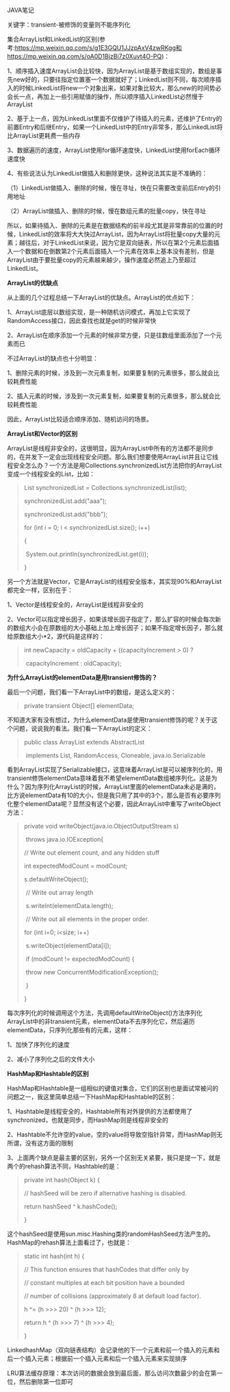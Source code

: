 JAVA笔记

关键字：transient-被修饰的变量则不能序列化

集合ArrayList<E>和LinkedList<E>的区别(参考:https://mp.weixin.qq.com/s/g1E3GQU1JJzpAxV4zwRKgg和https://mp.weixin.qq.com/s/oA0D1BjzBi7z0Xuvt4O-PQ)：

1、顺序插入速度ArrayList会比较快，因为ArrayList是基于数组实现的，数组是事先new好的，只要往指定位置塞一个数据就好了；LinkedList则不同，每次顺序插入的时候LinkedList将new一个对象出来，如果对象比较大，那么new的时间势必会长一点，再加上一些引用赋值的操作，所以顺序插入LinkedList必然慢于ArrayList



2、基于上一点，因为LinkedList里面不仅维护了待插入的元素，还维护了Entry的前置Entry和后继Entry，如果一个LinkedList中的Entry非常多，那么LinkedList将比ArrayList更耗费一些内存



3、数据遍历的速度，ArrayList<E>使用for循环速度快，LinkedList<E>使用forEach循环速度快



4、有些说法认为LinkedList做插入和删除更快，这种说法其实是不准确的：



（1）LinkedList做插入、删除的时候，慢在寻址，快在只需要改变前后Entry的引用地址



（2）ArrayList做插入、删除的时候，慢在数组元素的批量copy，快在寻址



所以，如果待插入、删除的元素是在数据结构的前半段尤其是非常靠前的位置的时候，LinkedList的效率将大大快过ArrayList，因为ArrayList将批量copy大量的元素；越往后，对于LinkedList来说，因为它是双向链表，所以在第2个元素后面插入一个数据和在倒数第2个元素后面插入一个元素在效率上基本没有差别，但是ArrayList由于要批量copy的元素越来越少，操作速度必然追上乃至超过LinkedList。



**ArrayList的优缺点**



从上面的几个过程总结一下ArrayList的优缺点。ArrayList的优点如下：



1、ArrayList底层以数组实现，是一种随机访问模式，再加上它实现了RandomAccess接口，因此查找也就是get的时候非常快



2、ArrayList在顺序添加一个元素的时候非常方便，只是往数组里面添加了一个元素而已



不过ArrayList的缺点也十分明显：



1、删除元素的时候，涉及到一次元素复制，如果要复制的元素很多，那么就会比较耗费性能



2、插入元素的时候，涉及到一次元素复制，如果要复制的元素很多，那么就会比较耗费性能



因此，ArrayList比较适合顺序添加、随机访问的场景。



**ArrayList和Vector的区别**



ArrayList是线程非安全的，这很明显，因为ArrayList中所有的方法都不是同步的，在并发下一定会出现线程安全问题。那么我们想要使用ArrayList并且让它线程安全怎么办？一个方法是用Collections.synchronizedList方法把你的ArrayList变成一个线程安全的List，比如：



> List<String> synchronizedList = Collections.synchronizedList(list);
>
> synchronizedList.add("aaa");
>
> synchronizedList.add("bbb");
>
> for (int i = 0; i < synchronizedList.size(); i++)
>
> {
>
> ​    System.out.println(synchronizedList.get(i));
>
> }



另一个方法就是Vector，它是ArrayList的线程安全版本，其实现90%和ArrayList都完全一样，区别在于：



1、Vector是线程安全的，ArrayList是线程非安全的



2、Vector可以指定增长因子，如果该增长因子指定了，那么扩容的时候会每次新的数组大小会在原数组的大小基础上加上增长因子；如果不指定增长因子，那么就给原数组大小*2，源代码是这样的：



> int newCapacity = oldCapacity + ((capacityIncrement > 0) ?
>
> ​                                 capacityIncrement : oldCapacity);



**为什么ArrayList的elementData是用transient修饰的？**



最后一个问题，我们看一下ArrayList中的数组，是这么定义的：



> private transient Object[] elementData;



不知道大家有没有想过，为什么elementData是使用transient修饰的呢？关于这个问题，说说我的看法。我们看一下ArrayList的定义：



> public class ArrayList<E> extends AbstractList<E>
>
> ​        implements List<E>, RandomAccess, Cloneable, java.io.Serializable



看到ArrayList实现了Serializable接口，这意味着ArrayList是可以被序列化的，用transient修饰elementData意味着我不希望elementData数组被序列化。这是为什么？因为序列化ArrayList的时候，ArrayList里面的elementData未必是满的，比方说elementData有10的大小，但是我只用了其中的3个，那么是否有必要序列化整个elementData呢？显然没有这个必要，因此ArrayList中重写了writeObject方法：



> private void writeObject(java.io.ObjectOutputStream s)
>
> ​        throws java.io.IOException{
>
> // Write out element count, and any hidden stuff
>
> int expectedModCount = modCount;
>
> s.defaultWriteObject();
>
> ​        // Write out array length
>
> ​       s.writeInt(elementData.length);
>
> ​    // Write out all elements in the proper order.
>
> for (int i=0; i<size; i++)
>
> ​           s.writeObject(elementData[i]);
>
> ​    if (modCount != expectedModCount) {
>
> ​           throw new ConcurrentModificationException();
>
> ​    }
>
> }



每次序列化的时候调用这个方法，先调用defaultWriteObject()方法序列化ArrayList中的非transient元素，elementData不去序列化它，然后遍历elementData，只序列化那些有的元素，这样：



1、加快了序列化的速度



2、减小了序列化之后的文件大小



**HashMap和Hashtable的区别**



HashMap和Hashtable是一组相似的键值对集合，它们的区别也是面试常被问的问题之一，我这里简单总结一下HashMap和Hashtable的区别：



1、Hashtable是线程安全的，Hashtable所有对外提供的方法都使用了synchronized，也就是同步，而HashMap则是线程非安全的



2、Hashtable不允许空的value，空的value将导致空指针异常，而HashMap则无所谓，没有这方面的限制



3、上面两个缺点是最主要的区别，另外一个区别无关紧要，我只是提一下，就是两个的rehash算法不同，Hashtable的是：



> private int hash(Object k) {
>
>   // hashSeed will be zero if alternative hashing is disabled.
>
>   return hashSeed ^ k.hashCode();
>
> }



这个hashSeed是使用sun.misc.Hashing类的randomHashSeed方法产生的。HashMap的rehash算法上面看过了，也就是：



> static int hash(int h) {
>
>   // This function ensures that hashCodes that differ only by
>
>   // constant multiples at each bit position have a bounded
>
>   // number of collisions (approximately 8 at default load factor).
>
>   h ^= (h >>> 20) ^ (h >>> 12);
>
>   return h ^ (h >>> 7) ^ (h >>> 4);
>
> }



LinkedhashMap（双向链表结构）会记录他的下一个元素和前一个插入的元素和后一个插入元素；根据前一个插入元素和后一个插入元素来实现排序

LRU算法缓存原理：本次访问的数据会放到最后面，那么访问次数最少的会在第一位，然后删除第一位即可

